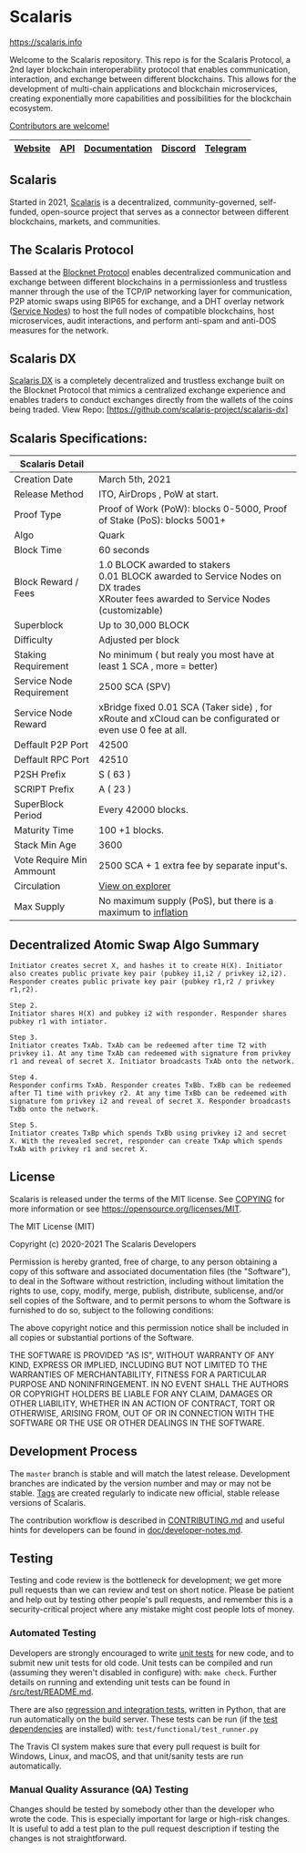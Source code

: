 Scalaris
=====================================

https://scalaris.info

Welcome to the Scalaris repository. This repo is for the Scalaris Protocol, a 2nd layer blockchain interoperability protocol that enables communication, interaction, and exchange between different blockchains. This allows for the development of multi-chain applications and blockchain microservices, creating exponentially more capabilities and possibilities for the blockchain ecosystem.

[Contributors are welcome!](https://github.com/scalaris-project/scalaris/blob/master/CONTRIBUTING.md)

[Website](https://scalaris.info) | [API](https://api.scalaris.info) | [Documentation](https://docs.scalaris.info) | [Discord](https://discord.gg/ZeUMV2kcaQ) | [Telegram](https://t.me/scalaris_project)
-------------|-------------|-------------|-------------|-------------

Scalaris
-------

Started in 2021, [Scalaris](https://docs.scalaris.info/project/introduction) is a decentralized, community-governed, self-funded, open-source project that serves as a connector between different blockchains, markets, and communities. 

The Scalaris Protocol
-------

Bassed  at the [Blocknet Protocol](https://github.com/blocknetdx) enables decentralized communication and exchange between different blockchains in a permissionless and trustless manner through the use of the TCP/IP networking layer for communication, P2P atomic swaps using BIP65 for exchange, and a DHT overlay network ([Service Nodes](https://docs.scalaris.info/service-nodes/introduction)) to host the full nodes of compatible blockchains, host microservices, audit interactions, and perform anti-spam and anti-DOS measures for the network. 

Scalaris DX
-------

[Scalaris DX](https://docs.scalaris.info/scalarisdx/introduction) is a completely decentralized and trustless exchange built on the Blocknet Protocol that mimics a centralized exchange experience and enables traders to conduct exchanges directly from the wallets of the coins being traded. View Repo: [https://github.com/scalaris-project/scalaris-dx]

Scalaris Specifications:
-------

| Scalaris Detail          |                    |
------------------------|--------------------
Creation Date           | March 5th, 2021
Release Method          | ITO, AirDrops , PoW at start.
Proof Type              | Proof of Work (PoW): blocks 0-5000, Proof of Stake (PoS): blocks 5001+
Algo                    | Quark
Block Time              | 60 seconds
Block Reward / Fees     | 1.0 BLOCK awarded to stakers <br>0.01 BLOCK awarded to Service Nodes on DX trades <br>XRouter fees awarded to Service Nodes (customizable)
Superblock              | Up to 30,000 BLOCK
Difficulty              | Adjusted per block
Staking Requirement     | No minimum ( but realy you most have at least 1 SCA , more = better)
Service Node Requirement| 2500 SCA (SPV)
Service Node Reward     | xBridge fixed 0.01 SCA (Taker side) , for xRoute and xCloud can be configurated or even use 0 fee at all.
Deffault P2P Port	    | 42500
Deffault RPC Port	    | 42510
P2SH Prefix	            | S ( 63 )
SCRIPT Prefix	        | A ( 23 )
SuperBlock Period	    | Every 42000 blocks.
Maturity Time	        | 100 +1 blocks.
Stack Min Age	        | 3600
Vote Require Min Ammount| 2500 SCA + 1 extra fee by separate input's.
Circulation             | [View on explorer](https://explorer.scalaris.info/)
Max Supply              | No maximum supply (PoS), but there is a maximum to [inflation](https://docs.scalaris.info/blockchain/introduction/#inflation)


Decentralized Atomic Swap Algo Summary
-------

```Step1.
Initiator creates secret X, and hashes it to create H(X). Initiator also creates public private key pair (pubkey i1,i2 / privkey i2,i2). Responder creates public private key pair (pubkey r1,r2 / privkey r1,r2).

Step 2.
Initiator shares H(X) and pubkey i2 with responder. Responder shares pubkey r1 with intiator.

Step 3.
Initiator creates TxAb. TxAb can be redeemed after time T2 with privkey i1. At any time TxAb can redeemed with signature from privkey r1 and reveal of secret X. Initiator broadcasts TxAb onto the network.

Step 4.
Responder confirms TxAb. Responder creates TxBb. TxBb can be redeemed after T1 time with privkey r2. At any time TxBb can be redeemed with signature fom privkey i2 and reveal of secret X. Responder broadcasts TxBb onto the network.

Step 5.
Initiator creates TxBp which spends TxBb using privkey i2 and secret X. With the revealed secret, responder can create TxAp which spends TxAb with privkey r1 and secret X.
```

License
-------

Scalaris is released under the terms of the MIT license. See [COPYING](COPYING) for more
information or see https://opensource.org/licenses/MIT.

The MIT License (MIT)

Copyright (c) 2020-2021 The Scalaris Developers

Permission is hereby granted, free of charge, to any person obtaining a copy
of this software and associated documentation files (the "Software"), to deal
in the Software without restriction, including without limitation the rights
to use, copy, modify, merge, publish, distribute, sublicense, and/or sell
copies of the Software, and to permit persons to whom the Software is
furnished to do so, subject to the following conditions:

The above copyright notice and this permission notice shall be included in
all copies or substantial portions of the Software.

THE SOFTWARE IS PROVIDED "AS IS", WITHOUT WARRANTY OF ANY KIND, EXPRESS OR
IMPLIED, INCLUDING BUT NOT LIMITED TO THE WARRANTIES OF MERCHANTABILITY,
FITNESS FOR A PARTICULAR PURPOSE AND NONINFRINGEMENT. IN NO EVENT SHALL THE
AUTHORS OR COPYRIGHT HOLDERS BE LIABLE FOR ANY CLAIM, DAMAGES OR OTHER
LIABILITY, WHETHER IN AN ACTION OF CONTRACT, TORT OR OTHERWISE, ARISING FROM,
OUT OF OR IN CONNECTION WITH THE SOFTWARE OR THE USE OR OTHER DEALINGS IN
THE SOFTWARE.

Development Process
-------------------

The `master` branch is stable and will match the latest release. Development 
branches are indicated by the version number and may or may not be stable.
[Tags](https://github.com/scalaris-project/scalaris/tags) are created
regularly to indicate new official, stable release versions of Scalaris.

The contribution workflow is described in [CONTRIBUTING.md](CONTRIBUTING.md)
and useful hints for developers can be found in [doc/developer-notes.md](doc/developer-notes.md).

Testing
-------

Testing and code review is the bottleneck for development; we get more pull
requests than we can review and test on short notice. Please be patient and help out by testing
other people's pull requests, and remember this is a security-critical project where any mistake might cost people
lots of money.

### Automated Testing

Developers are strongly encouraged to write [unit tests](src/test/README.md) for new code, and to
submit new unit tests for old code. Unit tests can be compiled and run
(assuming they weren't disabled in configure) with: `make check`. Further details on running
and extending unit tests can be found in [/src/test/README.md](/src/test/README.md).

There are also [regression and integration tests](/test), written
in Python, that are run automatically on the build server.
These tests can be run (if the [test dependencies](/test) are installed) with: `test/functional/test_runner.py`

The Travis CI system makes sure that every pull request is built for Windows, Linux, and macOS, and that unit/sanity tests are run automatically.

### Manual Quality Assurance (QA) Testing

Changes should be tested by somebody other than the developer who wrote the
code. This is especially important for large or high-risk changes. It is useful
to add a test plan to the pull request description if testing the changes is
not straightforward.
